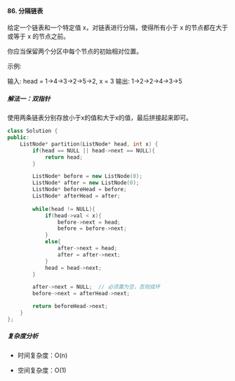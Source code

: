 #### 86. 分隔链表

给定一个链表和一个特定值 x，对链表进行分隔，使得所有小于 x 的节点都在大于或等于 x 的节点之前。

你应当保留两个分区中每个节点的初始相对位置。

示例:

输入: head = 1->4->3->2->5->2, x = 3
输出: 1->2->2->4->3->5

##### 解法一：双指针

使用两条链表分别存放小于x的值和大于x的值，最后拼接起来即可。

```C++
class Solution {
public:
    ListNode* partition(ListNode* head, int x) {
        if(head == NULL || head->next == NULL){
            return head;
        }

        ListNode* before = new ListNode(0);
        ListNode* after = new ListNode(0);
        ListNode* beforeHead = before;
        ListNode* afterHead = after;
        
        while(head != NULL){
            if(head->val < x){
                before->next = head;
                before = before->next;
            }
            else{
                after->next = head;
                after = after->next;
            }
            head = head->next;
        }

        after->next = NULL;  // 必须置为空，否则成环
        before->next = afterHead->next;

        return beforeHead->next;
    }
};
```



##### 复杂度分析

- 时间复杂度：O(n)

- 空间复杂度：O(1)

  